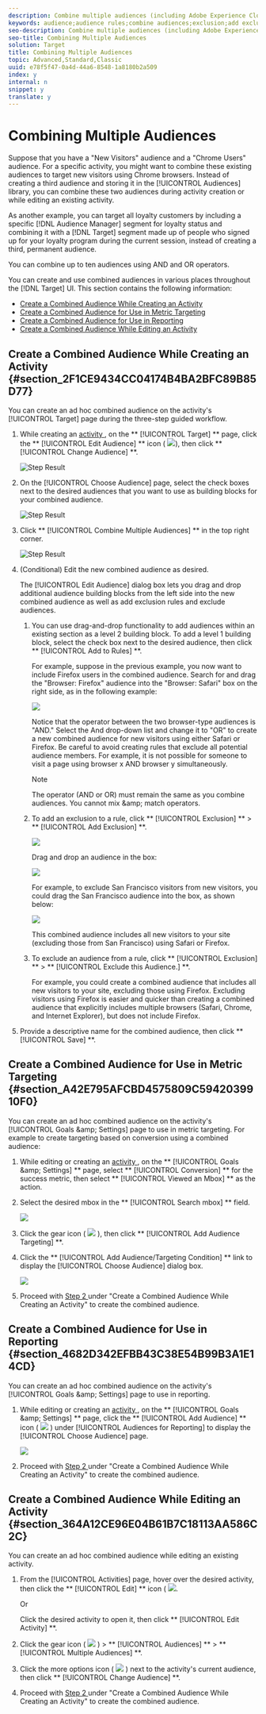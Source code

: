 ```yaml
---
description: Combine multiple audiences (including Adobe Experience Cloud audiences and Target audiences) on the fly to create ad hoc audiences. You can also create exclusion rules and exclude audiences from a rule.
keywords: audience;audience rules;combine audiences;exclusion;add exclusion;exclude;combining audiences;adhoc audience;ad hoc audience
seo-description: Combine multiple audiences (including Adobe Experience Cloud audiences and Target audiences) on the fly to create ad hoc audiences. You can also create exclusion rules and exclude audiences from a rule.
seo-title: Combining Multiple Audiences
solution: Target
title: Combining Multiple Audiences
topic: Advanced,Standard,Classic
uuid: e78f5f47-0a4d-44a6-8548-1a8180b2a509
index: y
internal: n
snippet: y
translate: y
---
```


# Combining Multiple Audiences

Suppose that you have a "New Visitors" audience and a "Chrome Users" audience. For a specific activity, you might want to combine these existing audiences to target new visitors using Chrome browsers. Instead of creating a third audience and storing it in the [!UICONTROL  Audiences] library, you can combine these two audiences during activity creation or while editing an existing activity. 

As another example, you can target all loyalty customers by including a specific [!DNL  Audience Manager] segment for loyalty status and combining it with a [!DNL  Target] segment made up of people who signed up for your loyalty program during the current session, instead of creating a third, permanent audience. 

You can combine up to ten audiences using AND and OR operators. 

You can create and use combined audiences in various places throughout the [!DNL  Target] UI. This section contains the following information: 


* [ Create a Combined Audience While Creating an Activity ](../c_target/c_audiences/c_combining-multiple-audiences.md#section_2F1CE9434CC04174B4BA2BFC89B85D77)
* [ Create a Combined Audience for Use in Metric Targeting ](../c_target/c_audiences/c_combining-multiple-audiences.md#section_A42E795AFCBD4575809C5942039910F0)
* [ Create a Combined Audience for Use in Reporting ](../c_target/c_audiences/c_combining-multiple-audiences.md#section_4682D342EFBB43C38E54B99B3A1E14CD)
* [ Create a Combined Audience While Editing an Activity ](../c_target/c_audiences/c_combining-multiple-audiences.md#section_364A12CE96E04B61B7C18113AA586C2C)


## Create a Combined Audience While Creating an Activity {#section_2F1CE9434CC04174B4BA2BFC89B85D77}

You can create an ad hoc combined audience on the activity's [!UICONTROL  Target] page during the three-step guided workflow. 


1. While creating an [ activity ](../c_activities.md#concept_D317A95A1AB54674BA7AB65C7985BA03), on the ** [!UICONTROL  Target] ** page, click the ** [!UICONTROL  Edit Audience] ** icon (  ![](../../assets/icon_edit_audience.png)), then click ** [!UICONTROL  Change Audience] **. 

   ![Step Result](../../assets/edit_audience.png) 

1. On the [!UICONTROL  Choose Audience] page, select the check boxes next to the desired audiences that you want to use as building blocks for your combined audience. 

   ![Step Result](../../assets/combine_multiple_audiences1.png) 

1. Click ** [!UICONTROL  Combine Multiple Audiences] ** in the top right corner. 

   ![Step Result](../../assets/combine_multiple_audiences2.png) 

1. (Conditional) Edit the new combined audience as desired. 

   The [!UICONTROL  Edit Audience] dialog box lets you drag and drop additional audience building blocks from the left side into the new combined audience as well as add exclusion rules and exclude audiences. 

    1. You can use drag-and-drop functionality to add audiences within an existing section as a level 2 building block. To add a level 1 building block, select the check box next to the desired audience, then click ** [!UICONTROL  Add to Rules] **. 

       For example, suppose in the previous example, you now want to include Firefox users in the combined audience. Search for and drag the "Browser: Firefox" audience into the "Browser: Safari" box on the right side, as in the following example: 

       ![](../../assets/combine_multiple_audiences3.png) 

       Notice that the operator between the two browser-type audiences is "AND." Select the And drop-down list and change it to "OR" to create a new combined audience for new visitors using either Safari or Firefox. Be careful to avoid creating rules that exclude all potential audience members. For example, it is not possible for someone to visit a page using browser x AND browser y simultaneously. 


       >[!NOTE]
       >
       >The operator (AND or OR) must remain the same as you combine audiences. You cannot mix &amp;amp; match operators.


    1. To add an exclusion to a rule, click ** [!UICONTROL  Exclusion] ** > ** [!UICONTROL  Add Exclusion] **. 

       ![](../../assets/combine_multiple_audiences3a.png) 

       Drag and drop an audience in the box: 

       ![](../../assets/combine_multiple_audiences3b.png) 

       For example, to exclude San Francisco visitors from new visitors, you could drag the San Francisco audience into the box, as shown below: 

       ![](../../assets/combine_multiple_audiences3b2.png) 

       This combined audience includes all new visitors to your site (excluding those from San Francisco) using Safari or Firefox. 

    1. To exclude an audience from a rule, click ** [!UICONTROL  Exclusion] ** > ** [!UICONTROL  Exclude this Audience.] **. 

       For example, you could create a combined audience that includes all new visitors to your site, excluding those using Firefox. Excluding visitors using Firefox is easier and quicker than creating a combined audience that explicitly includes multiple browsers (Safari, Chrome, and Internet Explorer), but does not include Firefox. 


1. Provide a descriptive name for the combined audience, then click ** [!UICONTROL  Save] **. 



## Create a Combined Audience for Use in Metric Targeting {#section_A42E795AFCBD4575809C5942039910F0}

You can create an ad hoc combined audience on the activity's [!UICONTROL  Goals &amp;amp; Settings] page to use in metric targeting. For example to create targeting based on conversion using a combined audience: 


1. While editing or creating an [ activity ](../c_activities.md#concept_D317A95A1AB54674BA7AB65C7985BA03), on the ** [!UICONTROL  Goals &amp;amp; Settings] ** page, select ** [!UICONTROL  Conversion] ** for the success metric, then select ** [!UICONTROL  Viewed an Mbox] ** as the action. 

1. Select the desired mbox in the ** [!UICONTROL  Search mbox] ** field. 

   ![](../../assets/combine_multiple_audiences4.png) 

1. Click the gear icon (  ![](../../assets/icon_gear.png) ), then click ** [!UICONTROL  Add Audience Targeting] **. 

1. Click the ** [!UICONTROL  Add Audience/Targeting Condition] ** link to display the [!UICONTROL  Choose Audience] dialog box. 

   ![](../../assets/combine_multiple_audiences5.png) 

1. Proceed with [ Step 2 ](../c_target/c_audiences/c_combining-multiple-audiences.md#section_2F1CE9434CC04174B4BA2BFC89B85D77) under "Create a Combined Audience While Creating an Activity" to create the combined audience. 



## Create a Combined Audience for Use in Reporting {#section_4682D342EFBB43C38E54B99B3A1E14CD}

You can create an ad hoc combined audience on the activity's [!UICONTROL  Goals &amp;amp; Settings] page to use in reporting. 


1. While editing or creating an [ activity ](../c_activities.md#concept_D317A95A1AB54674BA7AB65C7985BA03), on the ** [!UICONTROL  Goals &amp;amp; Settings] ** page, click the ** [!UICONTROL  Add Audience] ** icon (  ![](../../assets/icon_plus_sign.png) ) under [!UICONTROL  Audiences for Reporting] to display the [!UICONTROL  Choose Audience] page. 

   ![](../../assets/combine_multiple_audiences6.png) 

1. Proceed with [ Step 2 ](../c_target/c_audiences/c_combining-multiple-audiences.md#section_2F1CE9434CC04174B4BA2BFC89B85D77) under "Create a Combined Audience While Creating an Activity" to create the combined audience. 



## Create a Combined Audience While Editing an Activity {#section_364A12CE96E04B61B7C18113AA586C2C}

You can create an ad hoc combined audience while editing an existing activity. 


1. From the [!UICONTROL  Activities] page, hover over the desired activity, then click the ** [!UICONTROL  Edit] ** icon (  ![](../../assets/icon_edit.png). 

   Or 

   Click the desired activity to open it, then click ** [!UICONTROL  Edit Activity] **. 

1. Click the gear icon (  ![](../../assets/icon_gear.png) ) > ** [!UICONTROL  Audiences] ** > ** [!UICONTROL  Multiple Audiences] **. 

1. Click the more options icon (  ![](../../assets/icon_more_options.png) ) next to the activity's current audience, then click ** [!UICONTROL  Change Audience] **. 

1. Proceed with [ Step 2 ](../c_target/c_audiences/c_combining-multiple-audiences.md#section_2F1CE9434CC04174B4BA2BFC89B85D77) under "Create a Combined Audience While Creating an Activity" to create the combined audience. 


